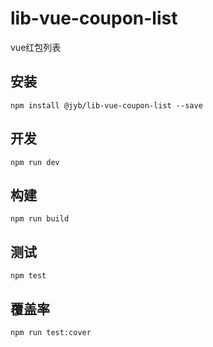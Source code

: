 # lib-vue-coupon-list

vue红包列表

## 安装

```shell
npm install @jyb/lib-vue-coupon-list --save
```

## 开发

```shell
npm run dev
```

## 构建

```shell
npm run build
```

## 测试

```shell
npm test
```

## 覆盖率

```shell
npm run test:cover
```
